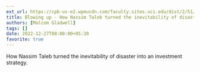 ```yaml
---
ext_url: https://cpb-us-e2.wpmucdn.com/faculty.sites.uci.edu/dist/2/51/files/2018/03/NYorker2002-blowingup.pdf
title: Blowing up - How Nassim Taleb turned the inevitability of disaster into an investment strategy
authors: [Malcom Gladwell]
tags: []
date: 2022-12-27T00:00:00+05:30
favorite: true
---
```

How Nassim Taleb turned the inevitability of disaster
into an investment strategy.
